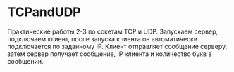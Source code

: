 # TCPandUDP
Практические работы 2-3 по сокетам TCP и UDP. Запускаем сервер, подключаем клиент, после запуска клиента он автоматически подключается по заданному IP. Клиент отправляет сообщение серверу, затем сервер получает сообщение, IP клиента и количество букв в сообщении.
